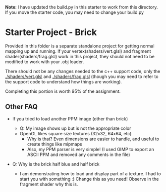 **Note**: I have updated the build.py in this starter to work from this directory. If you move the starter code, you may need to change your build.py

# Starter Project - Brick

Provided in this folder is a separate standalone project for getting normal mapping up and running. If your vertex(shaders/vert.glsl) and fragment shader(shaders/frag.glsl) work in this project, they should not need to be modified to work with your .obj loader.

There should not be any changes needed to the c++ support code, only the [./shaders/vert.glsl](./shaders/vert.glsl) and [./shaders/frag.glsl](./shaders/frag.glsl) (though you may need to refer to the support code to understand how things are working).

Completing this portion is worth 95% of the assignment.

## Other FAQ

- If you tried to load another PPM image (other than brick)
  - Q: My image shows up but is not the appropriate color
  - OpenGL likes square size textures (32x32, 64x64, etc)
    - Why is that? Even dimensions are easier to handle, and useful to create things like mipmaps
    - Also, my PPM parser is very simple! (I used GIMP to export an ASCII PPM and removed any comments in the file)

- Q: Why is the brick half blue and half brick
  - I am demonstrating how to load and display part of a texture. I had to start you with something :) Change this as you need! Observe in the fragment shader why this is.
